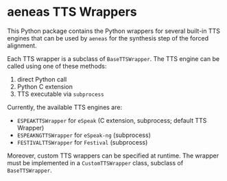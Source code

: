 # aeneas TTS Wrappers

This Python package contains the Python wrappers for several built-in
TTS engines that can be used by ``aeneas``
for the synthesis step of the forced alignment.

Each TTS wrapper is a subclass of `BaseTTSWrapper`.
The TTS engine can be called using one of these methods:

1. direct Python call
2. Python C extension
3. TTS executable via ``subprocess``

Currently, the available TTS engines are:

* `ESPEAKTTSWrapper` for `eSpeak` (C extension, subprocess; default TTS Wrapper)
* `ESPEAKNGTTSWrapper` for `eSpeak-ng` (subprocess)
* `FESTIVALTTSWrapper` for `Festival` (subprocess)

Moreover, custom TTS wrappers can be specified at runtime.
The wrapper must be implemented in a `CustomTTSWrapper` class,
subclass of `BaseTTSWrapper`.

